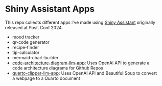# Shiny Assistant Apps

This repo collects different apps I've made using [Shiny Assistant](https://gallery.shinyapps.io/assistant/) originally released at Posit Conf 2024.

- mood tracker
- qr-code generator
- recipe-finder
- tip-calculator
- mermaid-chart-builder
- [code-architecture-diagram-llm-app](https://github.com/parmsam/code-architecture-diagram-llm-app/): Uses OpenAI API to generate a code architecture diagrams for Github Repos
- [quarto-clipper-llm-app](https://github.com/parmsam/quarto-clipper-llm-app): Uses OpenAI API and Beautiful Soup to convert a webpage to a Quarto document 